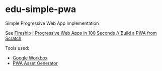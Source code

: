 # edu-simple-pwa
Simple Progressive Web App Implementation

See [Fireship | Progressive Web Apps in 100 Seconds // Build a PWA from Scratch](https://youtu.be/sFsRylCQblw)

Tools used:

- [Google Workbox](https://developers.google.com/web/tools/workbox)
- [PWA Asset Generator](https://github.com/onderceylan/pwa-asset-generator)
